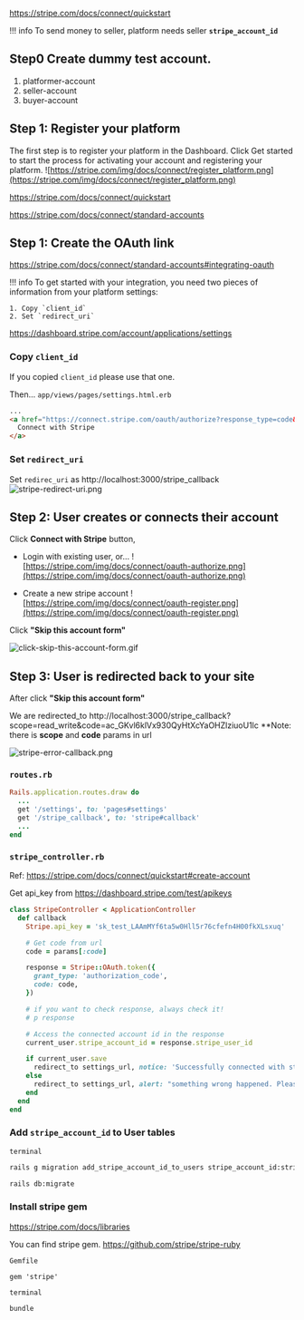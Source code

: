 https://stripe.com/docs/connect/quickstart

!!! info
    To send money to seller, platform needs seller **`stripe_account_id`**


## Step0 Create dummy test account.
1. platformer-account
2. seller-account
3. buyer-account

## Step 1: Register your platform
The first step is to register your platform in the Dashboard. Click Get started to start the process for activating your account and registering your platform.
![https://stripe.com/img/docs/connect/register_platform.png](https://stripe.com/img/docs/connect/register_platform.png)


https://stripe.com/docs/connect/quickstart


https://stripe.com/docs/connect/standard-accounts


## Step 1: Create the OAuth link
https://stripe.com/docs/connect/standard-accounts#integrating-oauth

!!! info
    To get started with your integration, you need two pieces of information from your platform settings:

    1. Copy `client_id`
    2. Set `redirect_uri`

https://dashboard.stripe.com/account/applications/settings


### Copy `client_id`
If you copied `client_id` please use that one.

Then...
`app/views/pages/settings.html.erb`
```html
...
<a href="https://connect.stripe.com/oauth/authorize?response_type=code&client_id=ca_GJouPZJHgHbWyNYppL8mLA8t4Irj420L&scope=read_write">
  Connect with Stripe
</a>
```

### Set `redirect_uri`
Set `redirec_uri` as http://localhost:3000/stripe_callback
![stripe-redirect-uri.png](https://storage.googleapis.com/coderhackers-assets/the-complete-webdev-with-rails-2020/rails-guide-real-world/stripe-redirect-uri.png)

## Step 2: User creates or connects their account
Click **Connect with Stripe** button,

- Login with existing user, or...
![https://stripe.com/img/docs/connect/oauth-authorize.png](https://stripe.com/img/docs/connect/oauth-authorize.png)

- Create a new stripe account
![https://stripe.com/img/docs/connect/oauth-register.png](https://stripe.com/img/docs/connect/oauth-register.png)



Click **"Skip this account form"**


![click-skip-this-account-form.gif](https://storage.googleapis.com/coderhackers-assets/the-complete-webdev-with-rails-2020/rails-guide-real-world/click-skip-this-account-form.gif)

## Step 3: User is redirected back to your site
After click **"Skip this account form"**

We are redirected_to http://localhost:3000/stripe_callback?scope=read_write&code=ac_GKvl6klVx930QyHtXcYaOHZlziuoU1lc
**Note: there is **scope** and **code** params in url

![stripe-error-callback.png](https://storage.googleapis.com/coderhackers-assets/the-complete-webdev-with-rails-2020/rails-guide-real-world/stripe-error-callback.png)


### `routes.rb`
```ruby
Rails.application.routes.draw do
  ...
  get '/settings', to: 'pages#settings'
  get '/stripe_callback', to: 'stripe#callback'
  ...
end
```


### `stripe_controller.rb`
Ref: https://stripe.com/docs/connect/quickstart#create-account

Get api_key from https://dashboard.stripe.com/test/apikeys

```ruby
class StripeController < ApplicationController
  def callback
    Stripe.api_key = 'sk_test_LAAmMYf6ta5w0Hll5r76cfefn4H00fkXLsxuq'

    # Get code from url
    code = params[:code]

    response = Stripe::OAuth.token({
      grant_type: 'authorization_code',
      code: code,
    })

    # if you want to check response, always check it!
    # p response

    # Access the connected account id in the response
    current_user.stripe_account_id = response.stripe_user_id

    if current_user.save
      redirect_to settings_url, notice: 'Successfully connected with stripe'
    else
      redirect_to settings_url, alert: "something wrong happened. Please try again."
    end
  end
end
```

### Add `stripe_account_id` to User tables
`terminal`
```bash
rails g migration add_stripe_account_id_to_users stripe_account_id:string:uniq
```

```bash
rails db:migrate
```

### Install stripe gem
https://stripe.com/docs/libraries

You can find stripe gem.
https://github.com/stripe/stripe-ruby

`Gemfile`
```
gem 'stripe'
```

`terminal`
```bash
bundle
```

